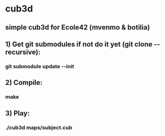 # cub3d
## simple cub3d for Ecole42 (mvenmo & botilia)

## 1) Get git submodules if not do it yet (git clone --recursive):
### git submodule update --init

## 2) Compile:
### make

## 3) Play:
### ./cub3d maps/subject.cub
